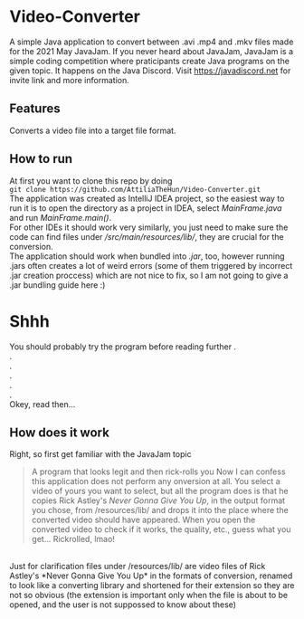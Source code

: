 # Video-Converter
A simple Java application to convert between .avi .mp4 and .mkv files made for the 2021 May JavaJam. If you never heard about JavaJam, JavaJam is a simple coding competition where praticipants create Java programs on the given topic. It happens on the Java Discord. Visit https://javadiscord.net for invite link and more information.
## Features
Converts a video file into a target file format.
## How to run
At first you want to clone this repo by doing<br>`git clone https://github.com/AttiliaTheHun/Video-Converter.git`<br>
The application was created as IntelliJ IDEA project, so the easiest way to run it is to open the directory as a project in IDEA, select _MainFrame.java_ and run _MainFrame.main()_.<br>
For other IDEs it should work very similarly, you just need to make sure the code can find files under _/src/main/resources/lib/_, they are crucial for the conversion.<br>
The application should work when bundled into _.jar_, too, however running .jars often creates a lot of weird errors (some of them triggered by incorrect .jar creation proccess) which are not nice to fix, so I am not going to give a .jar bundling guide here :)
# Shhh
You should probably try the program before reading further
.<br>
.<br>
.<br>
.<br>
.<br>
.<br>
Okey, read then...
## How does it work
Right, so first get familiar with the JavaJam topic<br>
> A program that looks legit and then rick-rolls you
Now I can confess this application does not perform any onversion at all. You select a video of yours you want to select, but all the program does is that he copies Rick Astley's *Never Gonna Give You Up*, in the output format you chose, from /resources/lib/ and drops it into the place where the converted video should have appeared. When you open the converted video to check if it works, the quality, etc., guess what you get... Rickrolled, lmao!<br>
<br>
Just for clarification files under /resources/lib/ are video files of  Rick Astley's *Never Gonna Give You Up* in the formats of conversion, renamed to look like a converting library and shortened for their extension so they are not so obvious (the extension is important only when the file is about to be opened, and the user is not suppossed to know about these)
